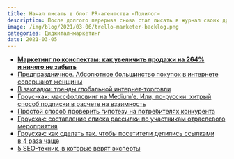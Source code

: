 ```yaml
---
title: Начал писать в блог PR-агентства «Полилог»
description: После долгого перерыва снова стал писать в журнал своих друзей. Про диджитал-маркетинг, в основном.
image: /img/blog/2021/03-06/trello-marketer-backlog.png
categories: Диджитал-маркетинг
date: 2021-03-05
---
```


<ul>
  <li><a href="https://www.polylog.ru/ru/pr-blog/2021/marketing-konspektam-uvelichit-prodazhi-264-nichego-zabyt" target="_blank" rel="noopener noreferrer"><strong>Маркетинг по&nbsp;конспектам: как увеличить продажи на&nbsp;264% и&nbsp;ничего не&nbsp;забыть</strong></a></li>
  <li><a href="https://www.polylog.ru/ru/pr-blog/2021/predprazdnichnoe-absolyutnoe-bolshinstvo-pokupok-internete" target="_blank" rel="noopener noreferrer">Предпраздничное. Абсолютное большинство покупок в&nbsp;интернете совершают женщины</a></li>
  <li><a href="https://www.polylog.ru/ru/pr-blog/2021/zakladki-trendy-globalnoy-internet-torgovli" target="_blank" rel="noopener noreferrer">В&nbsp;закладки: тренды глобальной интернет-торговли</a></li>
  <li><a href="https://www.polylog.ru/ru/pr-blog/2021/grous-hak-massfolloving-mediume-russki-hitryy-sposob-podpiski" target="_blank" rel="noopener noreferrer">Гроус-хак: массфолловинг на&nbsp;Medium’е. Или, по-русски: хитрый способ подписки в&nbsp;расчете на&nbsp;взаимность</a></li>
  <li><a href="https://www.polylog.ru/ru/pr-blog/2021/prostoy-sposob-proverit-gipotezu-potrebitelyah-konkurenta" target="_blank" rel="noopener noreferrer">Простой способ проверить гипотезу на&nbsp;потребителях конкурента</a></li>
  <li><a href="https://www.polylog.ru/ru/pr-blog/2021/groushak-sostavlenie-spiska-rassylki-uchastnikam-otraslevogo" target="_blank" rel="noopener noreferrer">Гроусхак: составление списка рассылки по&nbsp;участникам отраслевого мероприятия</a></li>
  <li><a href="https://www.polylog.ru/ru/pr-blog/2021/groushak-sdelat-posetiteli-delilis-ssylkami-4-raza-chashche" target="_blank" rel="noopener noreferrer">Гроусхак: как сделать так, чтобы посетители делились ссылками в&nbsp;4&nbsp;раза чаще</a></li>
  <li><a href="https://www.polylog.ru/ru/pr-blog/2021/5-seo-tehnik-kotorye-veryat-eksperty" target="_blank" rel="noopener noreferrer">5&nbsp;SEO-техник, в&nbsp;которые верят эксперты</a></li>
</ul>

